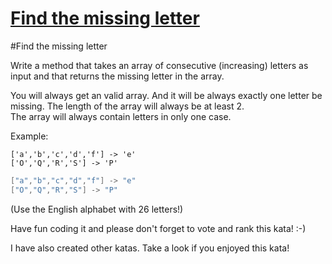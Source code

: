 # [Find the missing letter](https://www.codewars.com/kata/5839edaa6754d6fec10000a2)

#Find the missing letter

Write a method that takes an array of consecutive (increasing) letters as input and that returns the missing letter in the array.

You will always get an valid array. And it will be always exactly one letter be missing. The length of the array will always be at least 2.<br>
The array will always contain letters in only one case.

Example:
```if-not:swift
['a','b','c','d','f'] -> 'e'
['O','Q','R','S'] -> 'P'
```
```swift
["a","b","c","d","f"] -> "e"
["O","Q","R","S"] -> "P"
```

(Use the English alphabet with 26 letters!)

Have fun coding it and please don't forget to vote and rank this kata! :-) 

I have also created other katas. Take a look if you enjoyed this kata!